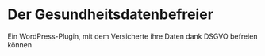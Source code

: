 # Der Gesundheitsdatenbefreier
Ein WordPress-Plugin, mit dem Versicherte ihre Daten dank DSGVO befreien können
